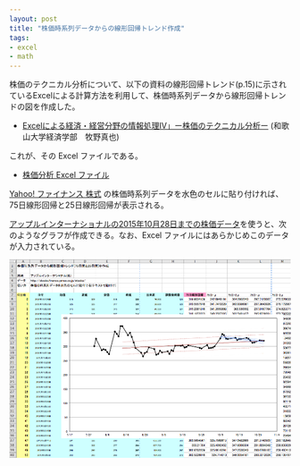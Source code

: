 ```yaml
---
layout: post
title: "株価時系列データからの線形回帰トレンド作成"
tags:
- excel
- math
---
```

株価のテクニカル分析について、以下の資料の線形回帰トレンド(p.15)に示されているExcelによる計算方法を利用して、株価時系列データから線形回帰トレンドの図を作成した。

- [Excelによる経済・経営分野の情報処理IV」ー株価のテクニカル分析ー](http://www.wakayama-u.ac.jp/~makino/lectures/houdai/tchn.pdf) (和歌山大学経済学部　牧野真也)

これが、その Excel ファイルである。

- [株価分析 Excel ファイル](/file/linear-trend.xlsx)

[Yahoo! ファイナンス 株式](http://stocks.finance.yahoo.co.jp/stocks/) の株価時系列データを水色のセルに貼り付ければ、75日線形回帰と25日線形回帰が表示される。

[アップルインターナショナルの2015年10月28日までの株価データ](http://info.finance.yahoo.co.jp/history/?code=2788.T&sy=2015&sm=7&sd=28&ey=2015&em=10&ed=28&tm=d&p=1)を使うと、次のようなグラフが作成できる。なお、Excel ファイルにはあらかじめこのデータが入力されている。

![線形回帰トレンド](/img/20151029-linear-trend.png)


